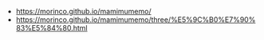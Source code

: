 * https://morinco.github.io/mamimumemo/
* https://morinco.github.io/mamimumemo/three/%E5%9C%B0%E7%90%83%E5%84%80.html

